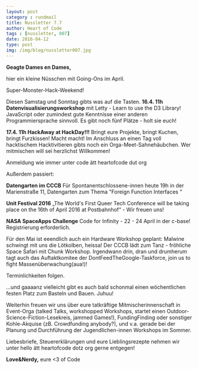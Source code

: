 ```yaml
---
layout: post
category : rundmail
title: Nussletter 7.7
author: Heart of Code
tags : [nussletter, 007]
date: 2016-04-12
type: post
img: /img/blog/nussletter007.jpg
---
```

**Geagte Dames en Dames,**

hier ein kleine Nüsschen mit Going-Ons im April.

Super-Monster-Hack-Weekend!

Diesen Samstag und Sonntag gibts was auf die Tasten.
**16.4. 11h Datenvisualisierungsworkshop** mit Letty  - Learn to use the D3 Library! JavaScript oder zumindest gute Kenntnisse einer anderen Programmiersprache sinnvoll. Es gibt noch fünf Plätze - holt sie euch!

**17.4. 11h HackAway at HackDay!!!**
Bringt eure Projekte, bringt Kuchen, bringt Furzkissen! Macht macht!
Im Anschluss an einen Tag voll hacktischem Hacktivitieren gibts noch ein Orga-Meet-Sahnehäubchen.
Wer mitmischen will sei herzlichst Willkommen!

Anmeldung wie immer unter code ätt heartofcode dut org

Außerdem passiert:

**Datengarten im CCCB**
Für Spontanentschlossene-innen heute 19h in der Marienstraße 11, Datengarten zum Thema "Foreign Function Interfaces "

**Unit Festival 2016**
„The World's First Queer Tech Conference will be taking place on the 16th of April 2016 at Postbahnhof“ - Wir freuen uns!

**NASA SpaceApps Challenge**
Code for Infinity - 22 - 24 April in der c-base! Registrierung erforderlich.

Für den Mai ist eeendlich auch ein Hardware Workshop geplant:
Malwine schwingt mit uns die Lötkolben, heissa!
Der CCCB lädt zum Tanz - fröhliche Space Safari mit Chunk Workshop.
Irgendwann drin, dran und drumherum tagt auch das Auftaktkomitee der DontFeedTheGoogle-Taskforce, join us to fight Massenüberwachung(aua!)!

Terminlichkeiten folgen.

…und gaaaanz vielleicht gibt es auch bald schonmal einen wöchentlichen festen Platz zum Basteln und Bauen. Juhuu!

Weiterhin freuen wir uns über eure tatkräftige Mitmischerinnenschaft in Event-Orga (talked Talks, workshopped Workshops, startet einen Outdoor-Science-Fiction-Lesekreis, jammed Games!), FundingFinding oder sonstiger Kohle-Akquise (zB. Crowdfunding anybody?), und v.a. gerade bei der Planung und Durchführung der Jugendlichen-innen Workshops im Sommer.

Liebesbriefe, Steuererklärungen und eure Lieblingsrezepte nehmen wir unter hello ätt heartofcode dotz org gerne entgegen!

**Love&Nerdy,**
eure <3 of Code
